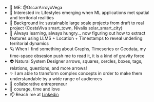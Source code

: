- 👋 ME: @OscarArroyoVega
- 👀 Interested in: Lifestyles emerging when ML applications met spatial and territorial realities
- 🌱 Background in: sustainable large scale projects from draft to real project (CostaViva smart_town, Nivalis solar_smart_city)
- 🧐 Always learning, always hungry... now figuring out how to extract features using LLMS + Location + Timestamps to reveal underling territorial dynamics
- 🪐 When I find something about Graphs, Timeseries or Geodata, my time-space obsesion push me to read it, it is a kind of gravity force
- 👽 Natural System Designer arrows, squares, cercles, boxes, tags, relations, questions, and more arrows! 
- ✨ I am able to transform complex concepts in order to make them understandable by a wide range of audiences  
- 🎇 collaborative entrepreneur
- 🫶 courage, time and love
- 📫 Reach me at [Linkedin](https://www.linkedin.com/in/oscararroyovega/)

<!---
OscarArroyoVega/OscarArroyoVega is a ✨ special ✨ repository because its `README.md` (this file) appears on your GitHub profile.
You can click the Preview link to take a look at your changes.
--->


